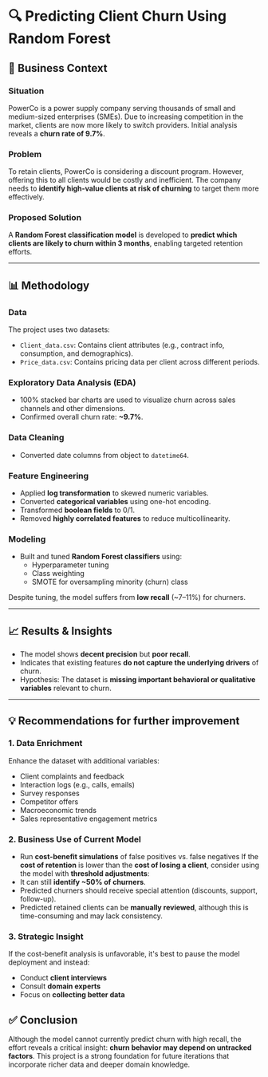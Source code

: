 # 🔍 Predicting Client Churn Using Random Forest

## 🧠 Business Context

### Situation
PowerCo is a power supply company serving thousands of small and medium-sized enterprises (SMEs). Due to increasing competition in the market, clients are now more likely to switch providers. Initial analysis reveals a **churn rate of 9.7%**.

### Problem
To retain clients, PowerCo is considering a discount program. However, offering this to all clients would be costly and inefficient. The company needs to **identify high-value clients at risk of churning** to target them more effectively.

### Proposed Solution
A **Random Forest classification model** is developed to **predict which clients are likely to churn within 3 months**, enabling targeted retention efforts.

---

## 📊 Methodology

### Data
The project uses two datasets:
- `Client_data.csv`: Contains client attributes (e.g., contract info, consumption, and demographics).
- `Price_data.csv`: Contains pricing data per client across different periods.

### Exploratory Data Analysis (EDA)
- 100% stacked bar charts are used to visualize churn across sales channels and other dimensions.
- Confirmed overall churn rate: **~9.7%**.

### Data Cleaning
- Converted date columns from object to `datetime64`.

### Feature Engineering
- Applied **log transformation** to skewed numeric variables.
- Converted **categorical variables** using one-hot encoding.
- Transformed **boolean fields** to 0/1.
- Removed **highly correlated features** to reduce multicollinearity.

### Modeling
- Built and tuned **Random Forest classifiers** using:
  - Hyperparameter tuning
  - Class weighting
  - SMOTE for oversampling minority (churn) class

Despite tuning, the model suffers from **low recall** (~7–11%) for churners.

---

## 📈 Results & Insights

- The model shows **decent precision** but **poor recall**.
- Indicates that existing features **do not capture the underlying drivers** of churn.
- Hypothesis: The dataset is **missing important behavioral or qualitative variables** relevant to churn.

---

## 💡 Recommendations for further improvement

### 1. Data Enrichment
Enhance the dataset with additional variables:
- Client complaints and feedback
- Interaction logs (e.g., calls, emails)
- Survey responses
- Competitor offers
- Macroeconomic trends
- Sales representative engagement metrics

### 2. Business Use of Current Model
- Run **cost-benefit simulations** of false positives vs. false negatives
If the **cost of retention** is lower than the **cost of losing a client**, consider using the model with **threshold adjustments**:
- It can still **identify ~50% of churners**.
- Predicted churners should receive special attention (discounts, support, follow-up).
- Predicted retained clients can be **manually reviewed**, although this is time-consuming and may lack consistency.

### 3. Strategic Insight
If the cost-benefit analysis is unfavorable, it's best to pause the model deployment and instead:
- Conduct **client interviews**
- Consult **domain experts**
- Focus on **collecting better data**


## ✅ Conclusion

Although the model cannot currently predict churn with high recall, the effort reveals a critical insight: **churn behavior may depend on untracked factors**. This project is a strong foundation for future iterations that incorporate richer data and deeper domain knowledge.
